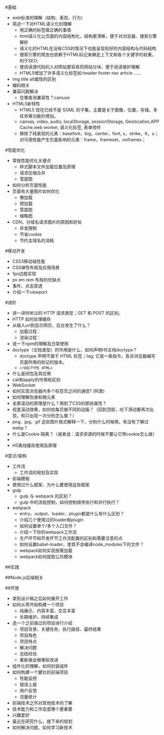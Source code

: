 #基础
+ web标准的理解（结构、表现、行为）
+ 简述一下对HTML语义化的理解
    * 用正确的标签做正确的事情
    * html语义化让页面的内容结构化，结构更清晰，便于对浏览器、搜索引擎解析
    * 语义化的HTML在没有CSS的情况下也能呈现较好的内容结构与代码结构
    * 搜索引擎的爬虫也依赖于HTML标记来确定上下文和各个关键字的权重，利于SEO; 
    * 使阅读源代码的人对网站更容易将网站分块，便于阅读维护理解
    * HTML5增加了许多语义化标签如:header footer nav article ……
+ img title alt属性的区别
+ 编码相关
+ 兼容问题解决
    * 在哪查询兼容性？caniuse
+ HTML5新特性
    * HTML5 现在已经不是 SGML 的子集，主要是关于图像，位置，存储，多任务等功能的增加。
    * canvas, video, audio, localStorage, sessionStorage, Geolocation,APP Cache,web worker, 语义化标签, 表单控件
    * 移除了纯表现的元素：basefont，big，center，font, s，strike，tt，u；对可用性能产生负面影响的元素：frame，frameset，noframes；

#性能优化
+ 常规性能优化关键点
    * 样式脚本文件加载位置及原理
    * 请求压缩合并
    * 雪碧图
+ 如何分析页面性能
+ 页面有大量图片如何优化
    * 懒加载
    * 预加载
    * 雪碧图
    * 缩略图
+ CDN，分域名请求图片的原因和好处
    * 并发限制
    * 节省cookie
    * 节约主域名的消耗

#移动开发
+ CSS3移动端性能
+ CSS弹性布局及应用场景
+ 1px边框实现
+ px em rem 布局的优缺点
+ 事件、点击穿透
+ 介绍一下viewport

#进阶
+ 讲一讲你听过的 HTTP 请求类型；GET 和 POST 的区别。
+ HTTP 如何处理缓存
+ 从输入url到显示网页，后台发生了什么？
    * 加载过程：
    * 渲染过程：
+ 说一下npm的理解及日常使用
+ doctype（文档类型）的作用是什么，如何声明H5文档doctype？ 
    * doctype 声明不属于 HTML 标签；tag; 它是一条指令，告诉浏览器编写页面所用的标记的版本。
    * `<!DOCTYPE HTML>`
+ 什么是闭包及其应用
+ call和apply的作用和区别
+ WebSocket
+ 如何实现浏览器内多个标签页之间的通信? (阿里)
+ 如何理解伪类和微元素
+ 全屏滚动的原理是什么？用到了CSS的那些属性？
+ 视差滚动效果，如何给每页做不同的动画？（回到顶部，向下滑动要再次出现，和只出现一次分别怎么做？）
+ png、jpg、gif 这些图片格式解释一下，分别什么时候用。有没有了解过webp？
+ 什么是Cookie 隔离？（或者说：请求资源的时候不要让它带cookie怎么做）
+ 
+ H5离线缓存使用及原理


#意识/架构
+ 工作流
    * 工作流的规划及实现
+ 前端模板
+ 使用过什么框架、为什么要使用这些框架
+ gulp
    * gulp 与 webpack 的区别？
    * gulp 中的流程控制，如何控制顺序执行和并行执行？
+ webpack
    * entry、output、loader、plugin都是什么有什么区别？
    * 介绍几个使用过的loader和plugin
    * 如何设置单个/多个入口文件？
    * 介绍一下你的webpack工作流
    * 生产环节和开发环节工作流配置的区别和需要注意的点
    * 如何设置babel-loader，使其不会编译node_modules下的文件？
    * webpack如何实现按需加载
    * webpack如何提取公共模块

##实践

##Node.js后端相关


##开放
+ 拿到设计稿之后如何展开工作
+ 如何从零开始构建一个项目
    * 纯展示、内容丰富、交互丰富
    * 长期维护，持续集成
+ 选一个之前做过的项目进行介绍
    * 项目背景、关键任务、执行路径、最终结果
    * 项目角色
    * 项目特点
    * 解决问题
    * 总结经验
    * 重新做会做哪些改进
+ 组件化的理解，如何封装组件
+ 如何构建一个健壮的前端项目
    * 性能监控
    * 错误上报
    * 用户反馈
    * 流量统计
+ 前端技术之外对其他技术的了解
+ 技术能力和工作态度哪个更重要
+ 兴趣爱好
+ 最近在研究什么，接下来的规划
+ 如何解决问题、如何学习新技术








































